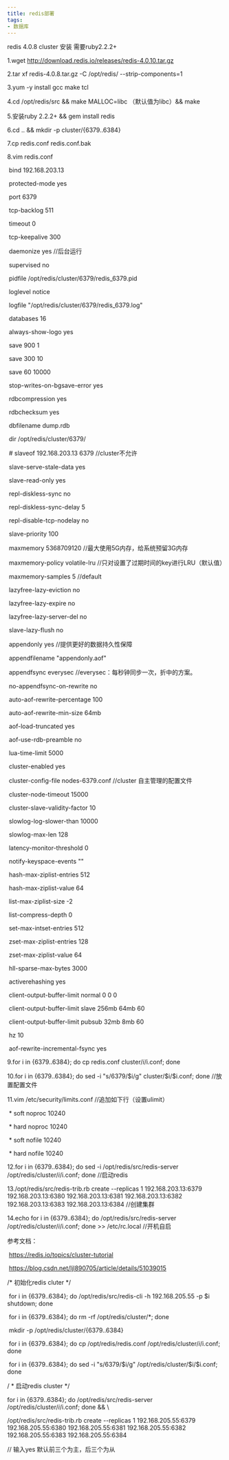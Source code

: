 ```yaml
---
title: redis部署
tags: 
- 数据库
---
```


redis 4.0.8 cluster 安装 需要ruby2.2.2+

1.wget http://download.redis.io/releases/redis-4.0.10.tar.gz

2.tar xf redis-4.0.8.tar.gz -C /opt/redis/ --strip-components=1

3.yum -y install gcc make tcl

4.cd /opt/redis/src && make MALLOC=libc （默认值为libc）&& make 

5.安装ruby 2.2.2+ && gem install redis

6.cd .. && mkdir -p cluster/{6379..6384}

7.cp redis.conf redis.conf.bak

8.vim redis.conf

​	bind 192.168.203.13

​	protected-mode yes

​	port 6379

​	tcp-backlog 511

​	timeout 0

​	tcp-keepalive 300

​	daemonize yes	//后台运行

​	supervised no

​	pidfile /opt/redis/cluster/6379/redis_6379.pid

​	loglevel notice

​	logfile "/opt/redis/cluster/6379/redis_6379.log"

​	databases 16

​	always-show-logo yes

​	save 900 1

​	save 300 10

​	save 60 10000

​	stop-writes-on-bgsave-error yes

​	rdbcompression yes

​	rdbchecksum yes

​	dbfilename dump.rdb

​	dir /opt/redis/cluster/6379/

​	# slaveof 192.168.203.13 6379 //cluster不允许

​	slave-serve-stale-data yes

​	slave-read-only yes

​	repl-diskless-sync no

​	repl-diskless-sync-delay 5

​	repl-disable-tcp-nodelay no

​	slave-priority 100

​	maxmemory 5368709120 //最大使用5G内存，给系统预留3G内存

​	maxmemory-policy volatile-lru	//只对设置了过期时间的key进行LRU（默认值）

​	maxmemory-samples 5	//default

​	lazyfree-lazy-eviction no

​	lazyfree-lazy-expire no

​	lazyfree-lazy-server-del no

​	slave-lazy-flush no

​	appendonly yes	//提供更好的数据持久性保障

​	appendfilename "appendonly.aof"

​	appendfsync everysec	//everysec：每秒钟同步一次，折中的方案。

​	no-appendfsync-on-rewrite no

​	auto-aof-rewrite-percentage 100

​	auto-aof-rewrite-min-size 64mb

​	aof-load-truncated yes

​	aof-use-rdb-preamble no

​	lua-time-limit 5000

​	cluster-enabled yes

​	cluster-config-file nodes-6379.conf	//cluster 自主管理的配置文件

​	cluster-node-timeout 15000

​	cluster-slave-validity-factor 10

​	slowlog-log-slower-than 10000

​	slowlog-max-len 128

​	latency-monitor-threshold 0

​	notify-keyspace-events ""

​	hash-max-ziplist-entries 512

​	hash-max-ziplist-value 64

​	list-max-ziplist-size -2

​	list-compress-depth 0

​	set-max-intset-entries 512

​	zset-max-ziplist-entries 128

​	zset-max-ziplist-value 64

​	hll-sparse-max-bytes 3000

​	activerehashing yes

​	client-output-buffer-limit normal 0 0 0

​	client-output-buffer-limit slave 256mb 64mb 60

​	client-output-buffer-limit pubsub 32mb 8mb 60

​	hz 10

​	aof-rewrite-incremental-fsync yes

9.for i in {6379..6384}; do cp redis.conf cluster/$i/$i.conf; done

10.for i in {6379..6384}; do sed -i "s/6379/$i/g" cluster/$i/$i.conf; done	//放置配置文件

11.vim /etc/security/limits.conf //追加如下行（设置ulimit）

​	*               soft    noproc  10240

​	*               hard    noproc  10240

​	*               soft    nofile  10240

​	*               hard    nofile  10240

12.for i in {6379..6384}; do sed -i /opt/redis/src/redis-server /opt/redis/cluster/$i/$i.conf; done //启动redis

13./opt/redis/src/redis-trib.rb create --replicas 1 192.168.203.13:6379 192.168.203.13:6380 192.168.203.13:6381 192.168.203.13:6382 192.168.203.13:6383 192.168.203.13:6384  //创建集群

14.echo for i in {6379..6384}; do /opt/redis/src/redis-server /opt/redis/cluster/$i/$i.conf; done >> /etc/rc.local //开机自启

参考文档：

​	https://redis.io/topics/cluster-tutorial

​	https://blog.csdn.net/ljl890705/article/details/51039015

/*	初始化redis cluter */

​	for i in {6379..6384}; do /opt/redis/src/redis-cli -h 192.168.205.55 -p $i shutdown; done

​	for i in {6379..6384}; do rm -rf /opt/redis/cluster/*; done

​	mkdir -p /opt/redis/cluster/{6379..6384}

​	for i in {6379..6384}; do cp /opt/redis/redis.conf /opt/redis/cluster/$i/$i.conf; done

​	for i in {6379..6384}; do sed -i "s/6379/$i/g" /opt/redis/cluster/$i/$i.conf; done

/ * 启动redis cluster */

for i in {6379..6384}; do /opt/redis/src/redis-server /opt/redis/cluster/$i/$i.conf; done && \

/opt/redis/src/redis-trib.rb create --replicas 1 192.168.205.55:6379 192.168.205.55:6380 192.168.205.55:6381 192.168.205.55:6382 192.168.205.55:6383 192.168.205.55:6384

// 输入yes 默认前三个为主，后三个为从
